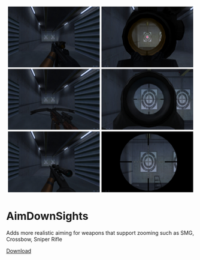 ![alt text](https://github.com/Outerbeast/AimDownSights/blob/main/AimDownSights.png?raw=true)


# AimDownSights

Adds more realistic aiming for weapons that support zooming such as
SMG, Crossbow, Sniper Rifle

[Download](https://github.com/Outerbeast/AimDownSights/archive/refs/heads/main.zip)
